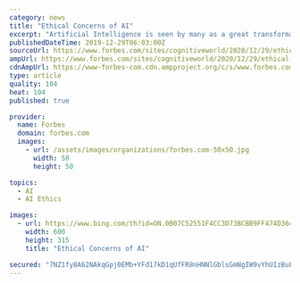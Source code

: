 ```yaml
---
category: news
title: "Ethical Concerns of AI"
excerpt: "Artificial Intelligence is seen by many as a great transformative tech. Will AI systems one day drive us around? Do our laundry? Mow our lawn? Raise our kids? Fight wars? Write these articles? Create political advertisements? These questions make people shift from thinking purely about the functional capabilities to the ethics behind creating ..."
publishedDateTime: 2019-12-29T06:03:00Z
sourceUrl: https://www.forbes.com/sites/cognitiveworld/2020/12/29/ethical-concerns-of-ai/
ampUrl: https://www.forbes.com/sites/cognitiveworld/2020/12/29/ethical-concerns-of-ai/amp/
cdnAmpUrl: https://www-forbes-com.cdn.ampproject.org/c/s/www.forbes.com/sites/cognitiveworld/2020/12/29/ethical-concerns-of-ai/amp/
type: article
quality: 104
heat: 104
published: true

provider:
  name: Forbes
  domain: forbes.com
  images:
    - url: /assets/images/organizations/forbes.com-50x50.jpg
      width: 50
      height: 50

topics:
  - AI
  - AI Ethics

images:
  - url: https://www.bing.com/th?id=ON.0B07C52551F4CC3D73BCBB9FF474D364
    width: 600
    height: 315
    title: "Ethical Concerns of AI"

secured: "7NZ1fy8A62NAkqGpj0EMb+YFd17kD1qUfFR8nHNNlGblsGmNgIW9vYhUIzBuFwE20jJEYKxS18LmZT1M9JfpzPmGr6U4+0hymzyF5LfnLZJuIfCHErHcWI59S1VjaosjOWB9oTtcTUE+Wv/YMA9F8Cf8vJEBv1K2bAVPf7ZkPSsmuUqv9vZUnnIGKmgLjZLPX8iBXK+3j9BNMnX6ysCD1+jAJ+6cL952A8yt24j+FWEeaG2EnLX0zLmUaSuxV8eUKrxJW2sUYd34cYi45l9xvg==;JeRQYdt4h8Aiozm+1J2pyA=="
---
```


